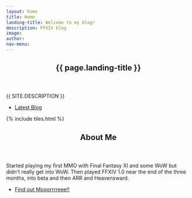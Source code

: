 ```yaml
---
layout: home
title: Home
landing-title: Welcome to my blog!
description: FFXIV blog
image: 
author: 
nav-menu: 
---
```


<!-- Banner -->
<section id="banner" class="major">
	<div class="inner">
		<header class="major">
			<h1>{{ page.landing-title }}</h1>
		</header>
		<div class="content">
			<p style="text-transform: uppercase;">{{ site.description }}</p>
			<ul class="actions">
				<li><a href="#one" class="button next scrolly">Latest Blog</a></li>
			</ul>
		</div>
	</div>
</section>

<!-- Main -->
<div id="main">

<!-- One -->
{% include tiles.html %}

<!-- Two -->
<section id="two">
	<div class="inner">
		<header class="major">
			<h2>About Me</h2>
		</header>
		<p>Started playing my first MMO with Final Fantasy XI and some WoW but didn't really get into WoW. Then played FFXIV 1.0 near the end of the three months, into beta and then ARR and Heavensward.</p>
		<ul class="actions">
			<li><a href="landing.html" class="button next">Find out Mooorrrreee!!</a></li>
		</ul>
	</div>
</section>

</div>

